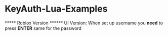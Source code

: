 # KeyAuth-Lua-Examples


***** Roblox Version
****** UI Version: When set up username you **need** to press **ENTER** same for the password